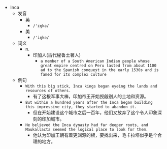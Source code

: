 - Inca
  - 发音
    - 英
      - `/'ɪŋkə/`
    - 美
      - `/'iŋkə/`
  - 词义
    - n.
      - 印加人(古代秘鲁土著人)
        - `a member of a South American Indian people whose great empire centred on Peru lasted from about 1100 ad to the Spanish conquest in the early 1530s and is famed for its complex culture `
  - 例句
    - `With this big stick, Inca kings began eyeing the lands and resources of others.`
      - 有了这根军事大棒，印加帝王开始觊觎别人的土地和资源。
    - `But within a hundred years after the Inca began building this impressive city, they started to abandon it.`
      - 但在开始建设这个城市之后一百年，他们又放弃了这个令人印象深刻的印加城市。
    - `He believed the Inca dynasty had far deeper roots, and Maukallacta seemed the logical place to look for them.`
      - 他认为印加王朝有着更渊源的根，要找出来，毛卡拉塔似乎是个合理的地方。

